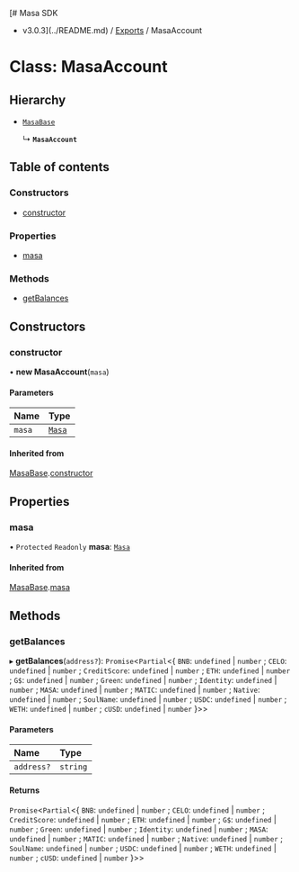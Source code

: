 [# Masa SDK
 - v3.0.3](../README.md) / [Exports](../modules.md) / MasaAccount

# Class: MasaAccount

## Hierarchy

- [`MasaBase`](MasaBase.md)

  ↳ **`MasaAccount`**

## Table of contents

### Constructors

- [constructor](MasaAccount.md#constructor)

### Properties

- [masa](MasaAccount.md#masa)

### Methods

- [getBalances](MasaAccount.md#getbalances)

## Constructors

### constructor

• **new MasaAccount**(`masa`)

#### Parameters

| Name | Type |
| :------ | :------ |
| `masa` | [`Masa`](Masa.md) |

#### Inherited from

[MasaBase](MasaBase.md).[constructor](MasaBase.md#constructor)

## Properties

### masa

• `Protected` `Readonly` **masa**: [`Masa`](Masa.md)

#### Inherited from

[MasaBase](MasaBase.md).[masa](MasaBase.md#masa)

## Methods

### getBalances

▸ **getBalances**(`address?`): `Promise`<`Partial`<{ `BNB`: `undefined` \| `number` ; `CELO`: `undefined` \| `number` ; `CreditScore`: `undefined` \| `number` ; `ETH`: `undefined` \| `number` ; `G$`: `undefined` \| `number` ; `Green`: `undefined` \| `number` ; `Identity`: `undefined` \| `number` ; `MASA`: `undefined` \| `number` ; `MATIC`: `undefined` \| `number` ; `Native`: `undefined` \| `number` ; `SoulName`: `undefined` \| `number` ; `USDC`: `undefined` \| `number` ; `WETH`: `undefined` \| `number` ; `cUSD`: `undefined` \| `number`  }\>\>

#### Parameters

| Name | Type |
| :------ | :------ |
| `address?` | `string` |

#### Returns

`Promise`<`Partial`<{ `BNB`: `undefined` \| `number` ; `CELO`: `undefined` \| `number` ; `CreditScore`: `undefined` \| `number` ; `ETH`: `undefined` \| `number` ; `G$`: `undefined` \| `number` ; `Green`: `undefined` \| `number` ; `Identity`: `undefined` \| `number` ; `MASA`: `undefined` \| `number` ; `MATIC`: `undefined` \| `number` ; `Native`: `undefined` \| `number` ; `SoulName`: `undefined` \| `number` ; `USDC`: `undefined` \| `number` ; `WETH`: `undefined` \| `number` ; `cUSD`: `undefined` \| `number`  }\>\>
